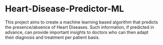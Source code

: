 # Heart-Disease-Predictor-ML
This project aims to create a machine learning based algorithm that predicts the presence/absence of Heart Diseases. Such information, if predicted in advance, can provide important insights to doctors who can then adapt their diagnosis and treatment per patient basis.
